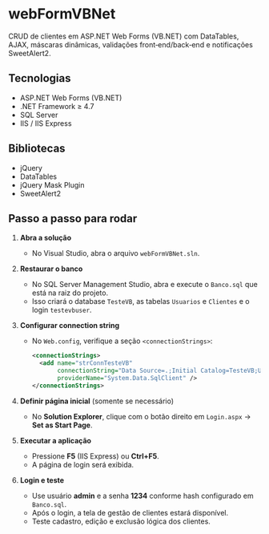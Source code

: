 # webFormVBNet

CRUD de clientes em ASP.NET Web Forms (VB.NET) com DataTables, AJAX, máscaras dinâmicas, validações front‑end/back‑end e notificações SweetAlert2.

## Tecnologias
- ASP.NET Web Forms (VB.NET)  
- .NET Framework ≥ 4.7  
- SQL Server  
- IIS / IIS Express

## Bibliotecas
- jQuery  
- DataTables  
- jQuery Mask Plugin  
- SweetAlert2  

## Passo a passo para rodar

1. **Abra a solução**  
   - No Visual Studio, abra o arquivo `webFormVBNet.sln`.

2. **Restaurar o banco**  
   - No SQL Server Management Studio, abra e execute o `Banco.sql` que está na raiz do projeto.  
   - Isso criará o database `TesteVB`, as tabelas `Usuarios` e `Clientes` e o login `testevbuser`.

3. **Configurar connection string**  
   - No `Web.config`, verifique a seção `<connectionStrings>`:  
     ```xml
     <connectionStrings>
       <add name="strConnTesteVB"
            connectionString="Data Source=.;Initial Catalog=TesteVB;User ID=testevbuser;Password=AppUser123!"
            providerName="System.Data.SqlClient" />
     </connectionStrings>
     ```

4. **Definir página inicial** (somente se necessário)
   - No **Solution Explorer**, clique com o botão direito em `Login.aspx` → **Set as Start Page**.

5. **Executar a aplicação**  
   - Pressione **F5** (IIS Express) ou **Ctrl+F5**.  
   - A página de login será exibida.

6. **Login e teste**  
   - Use usuário **admin** e a senha **1234** conforme hash configurado em `Banco.sql`.  
   - Após o login, a tela de gestão de clientes estará disponível.  
   - Teste cadastro, edição e exclusão lógica dos clientes.


